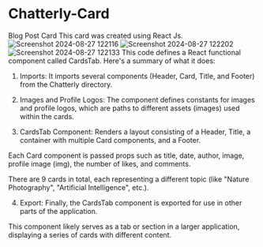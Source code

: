 # Chatterly-Card
Blog Post Card
This card was created using React Js.
![Screenshot 2024-08-27 122116](https://github.com/user-attachments/assets/5bb20642-b3d9-4669-bd3c-0f3d69a8043e)
![Screenshot 2024-08-27 122202](https://github.com/user-attachments/assets/7110525b-d8bd-4b71-b970-8de2350dbbfc)
![Screenshot 2024-08-27 122133](https://github.com/user-attachments/assets/5b54cbfd-34b5-47ae-b20b-f987576f73e8)
This code defines a React functional component called CardsTab. Here's a summary of what it does:

1. Imports: It imports several components (Header, Card, Title, and Footer) from the Chatterly directory.

2. Images and Profile Logos: The component defines constants for images and profile logos, which are paths to different assets (images) used within the cards.

3. CardsTab Component:
Renders a layout consisting of a Header, Title, a container with multiple Card components, and a Footer.

Each Card component is passed props such as title, date, author, image, profile image (img),
the number of likes, and comments.

There are 9 cards in total, each representing a different topic (like "Nature Photography", "Artificial Intelligence", etc.).

4. Export: Finally, the CardsTab component is exported for use in other parts of the application.

This component likely serves as a tab or section in a larger application, displaying a series of cards with different content.
